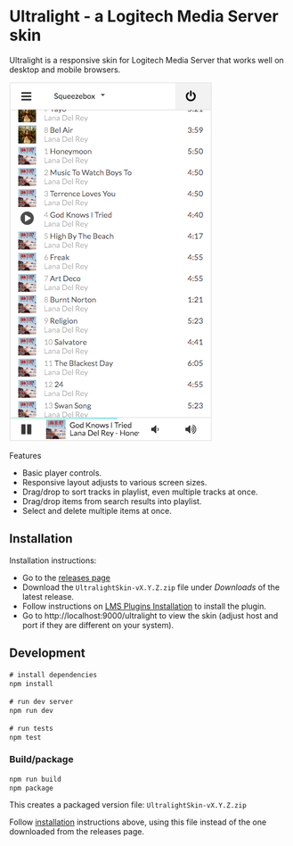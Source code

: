# Ultralight - a Logitech Media Server skin

Ultralight is a responsive skin for Logitech Media Server that works well
on desktop and mobile browsers. 

![Ultralight](ultralight.png?raw=true "Ultralight")

Features

- Basic player controls.
- Responsive layout adjusts to various screen sizes.
- Drag/drop to sort tracks in playlist, even multiple tracks at once.
- Drag/drop items from search results into playlist.
- Select and delete multiple items at once.

## Installation

Installation instructions:

- Go to the [releases page](https://github.com/millerdev/lms-ultralight/releases)
- Download the `UltralightSkin-vX.Y.Z.zip` file under *Downloads* of the latest
  release.
- Follow instructions on [LMS Plugins Installation](http://wiki.slimdevices.com/index.php/Logitech_Media_Server_Plugins#Installation)
  to install the plugin.
- Go to http://localhost:9000/ultralight to view the skin (adjust host and port
  if they are different on your system).

## Development

```
# install dependencies
npm install

# run dev server
npm run dev

# run tests
npm test
```

### Build/package

```
npm run build
npm package
```

This creates a packaged version file: `UltralightSkin-vX.Y.Z.zip`

Follow [installation](#installation) instructions above, using this file instead
of the one downloaded from the releases page.
